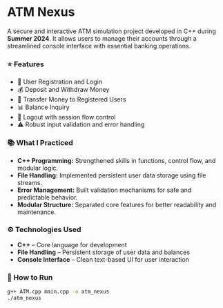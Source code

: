 # ATM Nexus

A secure and interactive ATM simulation project developed in C++ during **Summer 2024**. It allows users to manage their accounts through a streamlined console interface with essential banking operations.

### ⭐ Features
- 🔐 User Registration and Login
- 💰 Deposit and Withdraw Money
- 🔁 Transfer Money to Registered Users
- 📊 Balance Inquiry
- 🚪 Logout with session flow control
- ⚠️ Robust input validation and error handling

### 📚 What I Practiced
- **C++ Programming:** Strengthened skills in functions, control flow, and modular logic.
- **File Handling:** Implemented persistent user data storage using file streams.
- **Error Management:** Built validation mechanisms for safe and predictable behavior.
- **Modular Structure:** Separated core features for better readability and maintenance.

### ⚙️ Technologies Used
- **C++** – Core language for development  
- **File Handling** – Persistent storage of user data and balances  
- **Console Interface** – Clean text-based UI for user interaction  

### 🚀 How to Run
```bash
g++ ATM.cpp main.cpp -o atm_nexus
./atm_nexus
```
